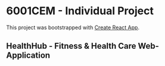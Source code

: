 # 6001CEM - Individual Project

This project was bootstrapped with [Create React App](https://github.com/facebook/create-react-app).

## HealthHub - Fitness & Health Care Web-Application



